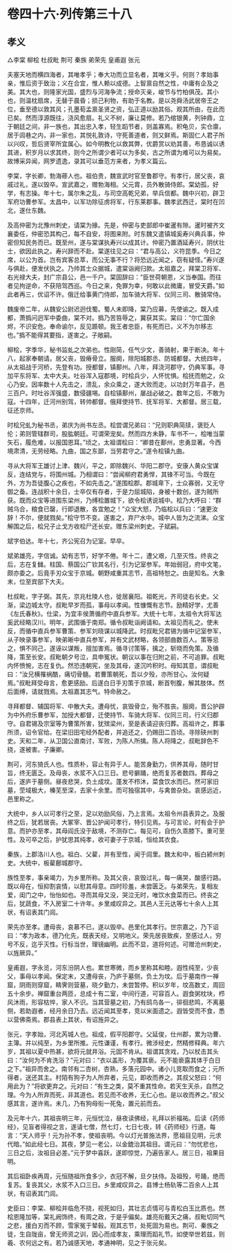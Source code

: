 # 卷四十六·列传第三十八

## 孝义

△李棠 柳桧 杜叔毗 荆可 秦族 弟荣先 皇甫遐 张元

夫塞天地而横四海者，其唯孝乎；奉大功而立显名者，其唯义乎。何则？孝始事亲，惟后资于致治；义在合宜，惟人赖以成德。上智禀自然之性，中庸有企及之美。其大也，则隆家光国，盛烈与河海争流；授命灭亲，峻节与竹柏俱茂。其小也，则温枕扇席，无替于晨昏；损己利物，有助于名教。是以尧舜汤武居帝王之位，垂至德以敦其风；孔墨荀孟禀圣贤之资，弘正道以励其俗。观其所由，在此而已矣。然而淳源既往，浇风愈扇。礼义不树，廉让莫修。若乃绾银黄，列钟鼎，立于朝廷之间，非一族也，其出忠入孝，轻生蹈节者，则盖寡焉。积龟贝，实仓廪，居于闾巷之内，非一家也，其悦礼敦诗，守死善道者，则又鲜焉。斯固仁人君子所以兴叹，哲后贤宰所宜属心。如今明教化以救其弊，优爵赏以劝其善，布恳诚以诱其进，积岁月以求其终，则今之所谓少者可以为多矣，古之所谓为难可以为易矣。故博采异闻，网罗遗逸，录其可以垂范方来者，为孝义篇云。

李棠，字长卿，勃海蓚人也。祖伯贵，魏宣武时官至鲁郡守。有孝行，居父丧，哀戚过礼，遂以毁卒。宣武嘉之，赠勃海相。父元胄，员外散骑侍郎。棠幼孤，好学，有志操。年十七，属尔朱之乱，与司空高乾兄弟，举兵信都。魏中兴初，辟卫军府功曹参军。太昌中，以军功除征虏将军，行东莱郡事。魏孝武西迁，棠时在凹北，遂仕东魏。

及高仲密为北豫州刺史，请棠为掾。先是，仲密与吏部郎中崔暹有隙。暹时被齐文襄委任，仲密恐其构己，每不自安，将图来附。时东魏又遣镇城奚寿兴典兵事，仲密但知民务而已。既至州，遂与棠谋执寿兴以成其计。仲密乃置酒延寿兴，阴伏壮士，欲因此执之。寿兴辞而不赴。棠遂往见之曰：“君与高公，义符昆季。今日之席，以公为首。岂有宾客总萃，而公无事不行？将恐远近闻之，窃有疑怪。”寿兴遂与俱赴，便发伏执之。乃帅其士众据城，遣棠诣阙归款。太祖嘉之，拜棠卫将军、右光禄大夫，封广宗县公，邑一千户。棠固辞曰：“臣世荷朝恩，义当奉国。而往者见拘逆命，不获陪驾西巡。今日之来，免罪为幸，何敢以此微庸，冒受天爵。”如此者再三，优诏不许。俄迁给事黄门侍郎，加车骑大将军、仪同三司、散骑常侍。

魏废帝二年，从魏安公尉迟迥伐蜀。蜀人未即降，棠乃应募，先使谕之。既入成都，萧撝问迥军中委曲，棠不对。撝乃苦笞辱之，冀获其实。棠曰：“尔亡国余烬，不识安危。奉命谕尔，反见踬顿。我王者忠臣，有死而已，义不为尔移志也。”撝不能得其要指，遂害之。子敞嗣。

柳桧，字季华，秘书监虬之次弟也。性刚简，任气少文，善骑射，果于断决。年十八，起家奉朝请。居父丧，毁瘠骨立。服阕，除阳城郡丞、防城都督。大统四年，从太祖战于河桥，先登有功。授都督，镇鄯州。八年，拜浇河郡守，仍典军事。寻加平东将军、太中大夫。吐谷浑入寇郡境，时桧兵少，人怀忧惧。桧抚而勉之，众心乃安。因率数十人先击之，溃乱，余众乘之，遂大败而走。以功封万年县子，邑三百户。时吐谷浑强盛，数侵疆埸。自桧镇鄯州，屡战必破之。数年之后，不敢为寇。十四年，迁河州别驾，转帅都督。俄拜使持节、抚军将军、大都督。居三载，征还京师。

时桧兄虬为秘书丞，弟庆为尚书左丞。桧尝谓兄弟曰：“兄则职典简牍，褒贬人伦；弟则管辖群司，股肱朝廷。可谓荣宠矣。然而四方未静，车书不一，桧唯当蒙矢石，履危难，以报国恩耳。”顷之，太祖谓桧曰：“卿昔在鄯州，忠勇显著。今西境肃清，无劳经略。九曲，国之东鄙，当劳君守之。”遂令桧镇九曲。

寻从大将军王雄讨上津、魏兴，平之，即除魏兴、华阳二郡守。安康人黄众宝谋反，连结党与，将围州城。乃相谓曰：“尝闻柳府君勇悍，其锋不可当。今既在外，方为吾徒腹心之疾也，不如先击之。”遂围桧郡。郡城卑下，士众寡弱，又无守御之备。连战积十余日，士卒仅有存者，于是力屈城陷，身被十数创，遂为贼所获。既而众宝等进围东梁州，乃缚桧置城下，欲令桧诱说城中。桧乃大呼曰：“群贼乌合，粮食已罄，行即退散，各宜勉之！”众宝大怒，乃临桧以兵曰：“速更汝辞！不尔，便就戮矣。”桧守节不变。遂害之，弃尸水中。城中人皆为之流涕。众宝解围之后，桧兄子止戈方收桧尸还长安。赠东梁州刺史。子斌嗣。

斌字伯达。年十七，齐公宪召为记室。早卒。

斌弟雄亮，字信诚。幼有志节，好学不倦。年十二，遭父艰，几至灭性。终丧之后，志在复雠。柱国、蔡国公广钦其名行，引为记室参军。年始弱冠，府中文笔，颇亦委之。后竟手刃众宝于京城。朝野咸重其志节，高祖特恕之。由是知名。大象末，位至宾部下大夫。

杜叔毗，字子弼。其先，京兆杜陵人也，徙居襄阳。祖乾光，齐司徒右长史。父渐，梁边城太守。叔毗早岁而孤，事母以孝闻。性慷慨有志节。励精好学，尤善《左氏春秋》。仕梁，为宜丰侯萧循府中直兵参军。大统十七年，太祖令大将军达奚武经略汉川。明年，武围循于南郑。循令叔毗诣阙请和。太祖见而礼之。使未反，而循中直兵参军曹策、参军刘晓谋以城降武。时叔毗兄君锡为循中记室参军，从子映录事参军，映弟晰中直兵参军，并有文武材略，各领部曲数百人。策等忌之，惧不同己，遂诬以谋叛，擅加害焉。循寻讨策等，擒之，斩晓而免策。及循降，策至长安。叔毗朝夕号泣，具申冤状。朝议以事在归附之前，不可追罪。叔毗内怀愤惋，志在复仇。然恐违朝宪，坐及其母，遂沉吟积时。母知其意，谓叔毗曰：“汝兄横罹祸酷，痛切骨髓。若曹策朝死，吾以夕殁，亦所甘心。汝何疑焉。”叔毗拜受母言，愈更感励。后遂白日手刃策于京城，断首刳腹，解其肢体。然后面缚，请就戮焉。太祖嘉其志气。特命赦之。

寻拜都督、辅国将军、中散大夫。遭母忧，哀毁骨立，殆不胜丧。服阕，晋公护辟为中外府乐曹参军，加授大都督，迁使持节、车骑大将军、仪同三司，行义归郡守。自君锡及宗室等为曹策所害，犹殡梁州，至是表请迎丧归葬。高祖许之，葬事所须，诏令官给。在梁旧田宅经外配者，并追还之，仍赐田二百顷。寻除硖州刺史。天和二年，从卫国公直南讨，军败，为陈人所擒。陈人将降之，叔毗辞色不挠，遂被害。子廉卿。

荆可，河东猗氏人也。性质朴，容止有异于人。能苦身勤力，供养其母，随时甘旨，终无匮乏。及母丧，水浆不入口三日。悲号擗踊，绝而复苏者数四。葬母之后，遂庐于墓侧。昼夜悲哭，负土成坟。蓬发不栉沐，菜食饮水而已。然可家旧墓，茔域极大，榛芜至深，去家十余里。而可独宿其中，与禽兽杂处。哀感远近，邑里称之。

大统中，乡人以可孝行之至，足以劝励风俗，乃上言焉。太祖令州县表异之。及服终之后，犹若居丧。大冢宰、晋公护闻可孝行，特引见焉。与可言论，时有会于护意。而护亦至孝，其母阎氏没于敌境，不测存亡。每见可，自伤久乖膝下。重可至性。及可卒之后，护犹思其纯孝，收可妻子于京城，恒给其衣食。

秦族，上郡洛川人也。祖白、父雚，并有至性，闻于闾里。魏太和中，板白颍州刺史。大统中，板雚鄜城郡守。

族性至孝，事亲竭力，为乡里所称。及其父丧，哀毁过礼，每一痛哭，酸感行路。既以母在，恒抑割哀情，以慰其母意。四时珍羞，未尝匮乏。与弟荣先，复相友爱，闺门之中，怡怡如也。寻而其母又没，哭泣无时，唯饮水食菜而已。终丧之后，犹蔬食，不入房室二十许年。乡里咸叹异之。其邑人王元达等七十余人上其状，有诏表其门闾。

荣先亦至孝。遭母丧，哀慕不已，遂以毁卒。邑里化其孝行。世宗嘉之，乃下诏曰：“孝为政本，德乃化先，既表天经，又明地义。荣先居丧致疾，至感过人，穷号不反，迄乎灭性。行标当世，理镜幽明。此而不显，道将何述。可赠沧州刺史，以旌厥异。”

皇甫遐，字永览，河东汾阴人也。累世寒微，而乡里称其和睦。遐性纯至，少丧父，事母以孝闻。保定末，又遭母丧，乃庐于墓侧，负土为坟。后于墓南作一禅窟，阴雨则穿窟，睛霁则营墓，晓夕勤力，未尝暂停。积以岁年，坟高数丈，周回五十余步。禅窟重台两匝，总成十有二室，中间行道，可容百人。遐食粥枕块，栉风沐雨，形容枯悴，家人不识。当其营墓之初，乃有鸱鸟各一，徘徊悲鸣，不离墓侧，若助遐者，经月余日乃去。远近闻其至孝，竞以米面遗之。遐皆受而不食，悉以营佛斋焉。郡县表上其状，有诏旌异之。

张元，字孝始，河北芮城人也。祖成，假平阳郡守。父延俊，仕州郡，累为功曹、主簿。并以纯至，为乡里所推。元性谦谨，有孝行。微涉经史，然精修释典。年六岁，其祖以夏中热甚，欲将元就井浴。元固不肯从。祖谓其贪戏，乃以杖击其头曰：“汝何为不肯洗浴？”元对曰：“衣以盖形，为覆其亵。元不能亵露其体于白日之下。”祖异而舍之。南邻有二杏树，杏熟，多落元园中。诸小儿竞取而食之；元所得者，送还其主。村陌有狗子为人所弃者，元见，即收而养之。其叔父怒曰：“何用此为？”将欲更弃之。元对曰：“有生之类，莫不重其性命。若天生天杀，自然之理。今为人所弃而死，非其道也。若见而不收养，无仁心也。是以收而养之。”叔父感其言，遂许焉。未几，乃有狗母衔一死兔，置元前而去。

及元年十六，其祖丧明三年，元恒忧泣，昼夜读佛经，礼拜以祈福祐。后读《药师经》，见盲者得视之言，遂请七僧，然七灯，七日七夜，转《药师经》行道。每言：“天人师乎！元为孙不孝，使祖丧明。今以灯光普施法界，愿祖目见明，元求代暗。”如此经七日。其夜，梦见一老公，以金鎞治其祖目。谓元曰：“勿忧悲也，三日之后，汝祖目必差。”元于梦中喜跃，遂即惊觉，乃遍告家人。居三日，祖果目明。

其后祖卧疾再周，元恒随祖所食多少，衣冠不解，旦夕扶侍。及祖殁，号踊，绝而复苏。复丧其父，水浆不入口三日。乡里咸叹异之。县博士杨轨等二百余人上其状，有诏表其门闾。

史臣曰：李棠、柳桧并临危不挠，视死如归，其壮志贞情可与青松白玉比质也。然桧恩隆加等，棠礼阙饰终，有周之政，于是乎偏矣。雄亮衔戴天之痛，叔毗切同气之悲，援白刃而不顾，雪家冤于辇毂。观其志节，处死固为易也。荆可、秦族之徒，生自陇亩，曾无师资之训，因心而成孝友，乘理而蹈礼节。如使举世若兹，则羲、农何远之有。若乃诚感天地，孝通神明，见之于张元矣。
